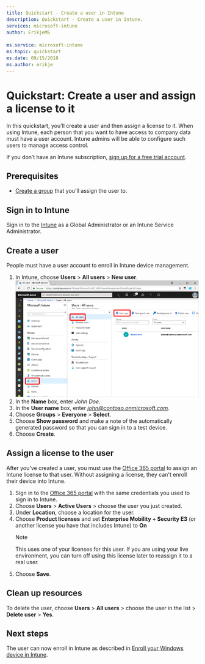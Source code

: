```yaml
---
title: Quickstart - Create a user in Intune
description: Quickstart - Create a user in Intune.
services: microsoft-intune
author: ErikjeMS

ms.service: microsoft-intune
ms.topic: quickstart
ms.date: 09/15/2018
ms.author: erikje
---
```


# Quickstart: Create a user and assign a license to it

In this quickstart, you'll create a user and then assign a license to it. When using Intune, each person that you want to have access to company data must have a user account. Intune admins will be able to configure such users to manage access control.

If you don’t have an Intune subscription, [sign up for a free trial account](free-trial-sign-up.md).

## Prerequisites

- [Create a group](get-started-groups.md) that you'll assign the user to.

## Sign in to Intune

Sign in to the [Intune](https://aka.ms/intuneportal) as a Global Administrator or an Intune Service Administrator.

## Create a user

People must have a user account to enroll in Intune device management.

1. In Intune, choose **Users** > **All users** > **New user**.
![Browser](media/quickstart-create-user/create-user.png)
2. In the **Name** box, enter *John Doe*.
3. In the **User name** box, enter *john@contoso.onmicrosoft.com*.
4. Choose **Groups** > **Everyone** > **Select**.
5. Choose **Show password** and make a note of the automatically generated password so that you can sign in to a test device.
6. Choose **Create**.

## Assign a license to the user

After you've created a user, you must use the [Office 365 portal](http://go.microsoft.com/fwlink/p/?LinkId=698854) to assign an Intune license to that user. Without assigning a license, they can't enroll their device into Intune. 

1. Sign in to the [Office 365 portal](http://go.microsoft.com/fwlink/p/?LinkId=698854) with the same credentials you used to sign in to Intune.
2. Choose **Users** > **Active Users** > choose the user you just created.
3. Under **Location**, choose a location for the user.
3. Choose **Product licenses** and set **Enterprise Mobility + Security E3** (or another license you have that includes Intune) to **On**
   > [!NOTE]
   > This uses one of your licenses for this user. If you are using your live environment, you can turn off using this license later to reassign it to a real user.
5. Choose **Save**.


## Clean up resources

To delete the user, choose **Users** > **All users** > choose the user in the list > **Delete user** > **Yes**.

## Next steps

The user can now enroll in Intune as described in [Enroll your Windows device in Intune](device-compliance-get-started.md).